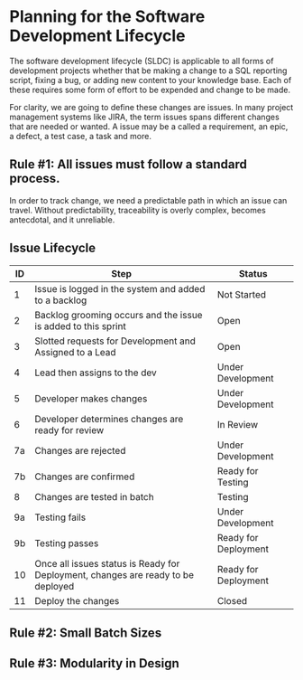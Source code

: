 # Planning for the Software Development Lifecycle

The software development lifecycle (SLDC) is applicable to all forms of development projects whether that be making a change to a SQL reporting script, fixing a bug, or adding new content to your knowledge base. Each of these requires some form of effort to be expended and change to be made. 

For clarity, we are going to define these changes are issues. In many project management systems like JIRA, the term issues spans different changes that are needed or wanted. A issue may be a called a requirement, an epic, a defect, a test case, a task and more.

## Rule #1: All issues must follow a standard process.
In order to track change, we need a predictable path in which an issue can travel. Without predictability, traceability is overly complex, becomes antecdotal, and it unreliable.

## Issue Lifecycle

|ID|Step|Status|
|-----|-----|-----|
|1| Issue is logged in the system and added to a backlog | Not Started |
|2| Backlog grooming occurs and the issue is added to this sprint | Open |
|3| Slotted requests for Development and Assigned to a Lead | Open | 
|4| Lead then assigns to the dev | Under Development |
|5| Developer makes changes | Under Development |
|6| Developer determines changes are ready for review | In Review |
|7a| Changes are rejected | Under Development |
|7b| Changes are confirmed | Ready for Testing |
|8|  Changes are tested in batch | Testing |
|9a| Testing fails | Under Development |
|9b| Testing passes | Ready for Deployment |
|10| Once all issues status is Ready for Deployment, changes are ready to be deployed | Ready for Deployment |
|11| Deploy the changes | Closed |

## Rule #2: Small Batch Sizes

## Rule #3: Modularity in Design


